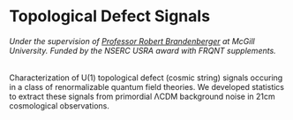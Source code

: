 # Topological Defect Signals
###### Under the supervision of [Professor Robert Brandenberger](https://www.physics.mcgill.ca/~rhb/) at McGill University. Funded by the NSERC USRA award with FRQNT supplements.

Characterization of U(1) topological defect (cosmic string) signals occuring in a class of renormalizable quantum field theories. We developed statistics to extract these signals from primordial ΛCDM background noise in 21cm cosmological observations.

